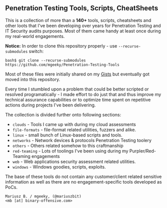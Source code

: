 ## Penetration Testing Tools, Scripts, CheatSheets

This is a collection of more than a **140+** tools, scripts, cheatsheets and other loots that I've been developing over years for Penetration Testing and IT Security audits purposes. 
Most of them came handy at least once during my real-world engagements.

**Notice:** In order to clone this repository properly - use `--recurse-submodules` switch:
```
bash$ git clone --recurse-submodules https://github.com/mgeeky/Penetration-Testing-Tools
```

Most of these files were initially shared on my [Gists](https://gist.github.com/mgeeky) but eventually got moved into this repository.

Every time I stumbled upon a problem that could be better scripted or resolved programatically - I made effort to do just that and thus improve my technical assurance capabilities or to optimize time spent on repetitive actions during projects I've been delivering. 

The collection is divided further onto following sections:

- `clouds` - Tools I came up with during my cloud assessments
- `file-formats` - file-format related utilities, fuzzers and alike.
- `linux` - small bunch of Linux-based scripts and tools.
- `networks` - Network devices & protocols Penetration Testing toolery
- `others` - Others related somehow to this craftmanship
- `red-teaming` - Lots of toolings I've been using during my Purpler/Red-Teaming engagements
- `web` - Web applications security assessment related utilities.
- `windows` - Windows goodies, scripts, exploits.

The base of these tools do not contain any customer/client related sensitive information as well as there are no engagement-specific tools developed as PoCs.

```
Mariusz B. / mgeeky, (@mariuszbit)
<mb [at] binary-offensive.com>
```